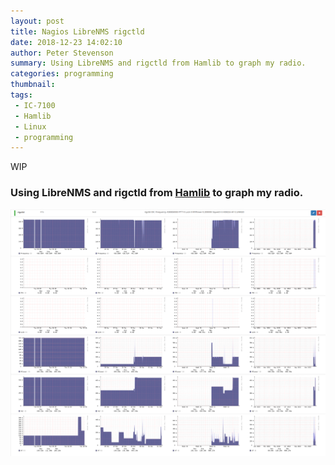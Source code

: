 ```yaml
---
layout: post
title: Nagios LibreNMS rigctld
date: 2018-12-23 14:02:10
author: Peter Stevenson
summary: Using LibreNMS and rigctld from Hamlib to graph my radio.
categories: programming
thumbnail:
tags:
 - IC-7100
 - Hamlib
 - Linux
 - programming
---
```


WIP

### Using LibreNMS and rigctld from [Hamlib](https://github.com/Hamlib/Hamlib) to graph my radio.

![screenshot](/assets/2018-12-23/nagios-librenms-rigctld-screenshot.png)
